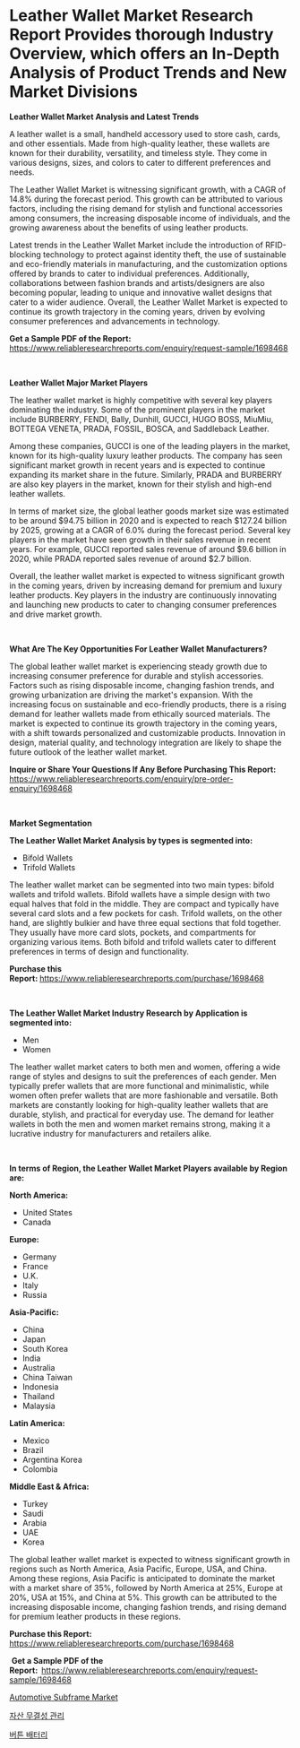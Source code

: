 <p><h1>Leather Wallet Market Research Report Provides thorough Industry Overview, which offers an In-Depth Analysis of Product Trends and New Market Divisions</h1></p><p><strong>Leather Wallet Market Analysis and Latest Trends</strong></p>
<p><p>A leather wallet is a small, handheld accessory used to store cash, cards, and other essentials. Made from high-quality leather, these wallets are known for their durability, versatility, and timeless style. They come in various designs, sizes, and colors to cater to different preferences and needs.</p><p>The Leather Wallet Market is witnessing significant growth, with a CAGR of 14.8% during the forecast period. This growth can be attributed to various factors, including the rising demand for stylish and functional accessories among consumers, the increasing disposable income of individuals, and the growing awareness about the benefits of using leather products.</p><p>Latest trends in the Leather Wallet Market include the introduction of RFID-blocking technology to protect against identity theft, the use of sustainable and eco-friendly materials in manufacturing, and the customization options offered by brands to cater to individual preferences. Additionally, collaborations between fashion brands and artists/designers are also becoming popular, leading to unique and innovative wallet designs that cater to a wider audience. Overall, the Leather Wallet Market is expected to continue its growth trajectory in the coming years, driven by evolving consumer preferences and advancements in technology.</p></p>
<p><strong>Get a Sample PDF of the Report:&nbsp;</strong> <a href="https://www.reliableresearchreports.com/enquiry/request-sample/1698468">https://www.reliableresearchreports.com/enquiry/request-sample/1698468</a></p>
<p>&nbsp;</p>
<p><strong>Leather Wallet Major Market Players</strong></p>
<p><p>The leather wallet market is highly competitive with several key players dominating the industry. Some of the prominent players in the market include BURBERRY, FENDI, Bally, Dunhill, GUCCI, HUGO BOSS, MiuMiu, BOTTEGA VENETA, PRADA, FOSSIL, BOSCA, and Saddleback Leather. </p><p>Among these companies, GUCCI is one of the leading players in the market, known for its high-quality luxury leather products. The company has seen significant market growth in recent years and is expected to continue expanding its market share in the future. Similarly, PRADA and BURBERRY are also key players in the market, known for their stylish and high-end leather wallets.</p><p>In terms of market size, the global leather goods market size was estimated to be around $94.75 billion in 2020 and is expected to reach $127.24 billion by 2025, growing at a CAGR of 6.0% during the forecast period. Several key players in the market have seen growth in their sales revenue in recent years. For example, GUCCI reported sales revenue of around $9.6 billion in 2020, while PRADA reported sales revenue of around $2.7 billion.</p><p>Overall, the leather wallet market is expected to witness significant growth in the coming years, driven by increasing demand for premium and luxury leather products. Key players in the industry are continuously innovating and launching new products to cater to changing consumer preferences and drive market growth.</p></p>
<p>&nbsp;</p>
<p><strong>What Are The Key Opportunities For Leather Wallet Manufacturers?</strong></p>
<p><p>The global leather wallet market is experiencing steady growth due to increasing consumer preference for durable and stylish accessories. Factors such as rising disposable income, changing fashion trends, and growing urbanization are driving the market's expansion. With the increasing focus on sustainable and eco-friendly products, there is a rising demand for leather wallets made from ethically sourced materials. The market is expected to continue its growth trajectory in the coming years, with a shift towards personalized and customizable products. Innovation in design, material quality, and technology integration are likely to shape the future outlook of the leather wallet market.</p></p>
<p><strong>Inquire or Share Your Questions If Any Before Purchasing This Report:</strong> <a href="https://www.reliableresearchreports.com/enquiry/pre-order-enquiry/1698468">https://www.reliableresearchreports.com/enquiry/pre-order-enquiry/1698468</a></p>
<p>&nbsp;</p>
<p><strong>Market Segmentation</strong></p>
<p><strong>The Leather Wallet Market Analysis by types is segmented into:</strong></p>
<p><ul><li>Bifold Wallets</li><li>Trifold Wallets</li></ul></p>
<p><p>The leather wallet market can be segmented into two main types: bifold wallets and trifold wallets. Bifold wallets have a simple design with two equal halves that fold in the middle. They are compact and typically have several card slots and a few pockets for cash. Trifold wallets, on the other hand, are slightly bulkier and have three equal sections that fold together. They usually have more card slots, pockets, and compartments for organizing various items. Both bifold and trifold wallets cater to different preferences in terms of design and functionality.</p></p>
<p><strong>Purchase this Report:&nbsp;</strong><a href="https://www.reliableresearchreports.com/purchase/1698468">https://www.reliableresearchreports.com/purchase/1698468</a></p>
<p>&nbsp;</p>
<p><strong>The Leather Wallet Market Industry Research by Application is segmented into:</strong></p>
<p><ul><li>Men</li><li>Women</li></ul></p>
<p><p>The leather wallet market caters to both men and women, offering a wide range of styles and designs to suit the preferences of each gender. Men typically prefer wallets that are more functional and minimalistic, while women often prefer wallets that are more fashionable and versatile. Both markets are constantly looking for high-quality leather wallets that are durable, stylish, and practical for everyday use. The demand for leather wallets in both the men and women market remains strong, making it a lucrative industry for manufacturers and retailers alike.</p></p>
<p>&nbsp;</p>
<p><strong>In terms of Region, the Leather Wallet Market Players available by Region are:</strong></p>
<p>
    <p> <strong> North America: </strong>
        <ul>
            <li>United States</li>
            <li>Canada</li>
        </ul>
        </p> 
    <p> <strong> Europe: </strong>
        <ul>
            <li>Germany</li>
            <li>France</li>
            <li>U.K.</li>
            <li>Italy</li>
            <li>Russia</li>
        </ul>
        </p> 
    <p> <strong> Asia-Pacific: </strong>
        <ul>
            <li>China</li>
            <li>Japan</li>
            <li>South Korea</li>
            <li>India</li>
            <li>Australia</li>
            <li>China Taiwan</li>
            <li>Indonesia</li>
            <li>Thailand</li>
            <li>Malaysia</li>
        </ul>
        </p> 
    <p> <strong> Latin America: </strong>
        <ul>
            <li>Mexico</li>
            <li>Brazil</li>
            <li>Argentina Korea</li>
            <li>Colombia</li>
        </ul>
        </p> 
    <p> <strong> Middle East & Africa: </strong>
        <ul>
            <li>Turkey</li>
            <li>Saudi</li>
            <li>Arabia</li>
            <li>UAE</li>
            <li>Korea</li>
        </ul>
    </p>
    </p>
<p><p>The global leather wallet market is expected to witness significant growth in regions such as North America, Asia Pacific, Europe, USA, and China. Among these regions, Asia Pacific is anticipated to dominate the market with a market share of 35%, followed by North America at 25%, Europe at 20%, USA at 15%, and China at 5%. This growth can be attributed to the increasing disposable income, changing fashion trends, and rising demand for premium leather products in these regions.</p></p>
<p><strong>Purchase this Report: </strong><a href="https://www.reliableresearchreports.com/purchase/1698468">https://www.reliableresearchreports.com/purchase/1698468</a></p>
<p>&nbsp;<strong>Get a Sample PDF of the Report:&nbsp;&nbsp;</strong><a href="https://www.reliableresearchreports.com/enquiry/request-sample/1698468">https://www.reliableresearchreports.com/enquiry/request-sample/1698468</a></p>
<p><strong></strong></p>
<p><p><a href="https://military-diascia-e68.notion.site/Automotive-Subframe-Market-Analysis-Examines-its-Scope-on-Growth-Opportunities-and-Forecasted-Trend-3b431758db6d4283a464a3cbfd2813f2">Automotive Subframe Market</a></p><p><a href="https://medium.com/@frankfurter67567/%EC%9E%90%EC%82%B0-%EB%AC%B4%EA%B2%B0%EC%84%B1-%EA%B4%80%EB%A6%AC-%EC%8B%9C%EC%9E%A5-%EB%8F%99%ED%96%A5-%EB%B0%8F-%EC%8B%9C%EC%9E%A5-%EB%B6%84%EC%84%9D%EC%9D%B4-2024-2031%EB%85%84-%EA%B8%B0%EA%B0%84%EC%9D%84-%EB%8C%80%EC%83%81%EC%9C%BC%EB%A1%9C-%EC%98%88%EC%83%81%EB%90%A9%EB%8B%88%EB%8B%A4-ec77ae944905">자산 무결성 관리</a></p><p><a href="https://medium.com/@ethawolf/%EB%94%94%EC%BD%94%EB%94%A9-%EB%B2%84%ED%8A%BC-%EB%B0%B0%ED%84%B0%EB%A6%AC-%EC%8B%9C%EC%9E%A5-%EC%A7%80%ED%91%9C-%EC%8B%9C%EC%9E%A5-%EC%A0%90%EC%9C%A0%EC%9C%A8-%ED%8A%B8%EB%A0%8C%EB%93%9C-%EB%B0%8F-%EC%84%B1%EC%9E%A5-%EC%96%91%EC%83%81-dbad9da19bee">버튼 배터리</a></p></p>